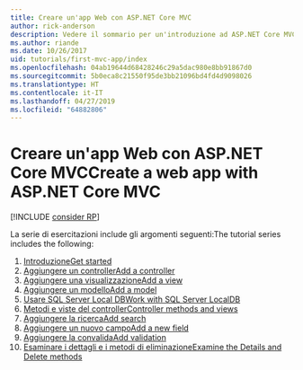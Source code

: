 ```yaml
---
title: Creare un'app Web con ASP.NET Core MVC
author: rick-anderson
description: Vedere il sommario per un'introduzione ad ASP.NET Core MVC.
ms.author: riande
ms.date: 10/26/2017
uid: tutorials/first-mvc-app/index
ms.openlocfilehash: 04ab19644d68428246c29a5dac980e8bb91867d0
ms.sourcegitcommit: 5b0eca8c21550f95de3bb21096bd4fd4d9098026
ms.translationtype: HT
ms.contentlocale: it-IT
ms.lasthandoff: 04/27/2019
ms.locfileid: "64882806"
---
```

# <a name="create-a-web-app-with-aspnet-core-mvc"></a><span data-ttu-id="464f4-103">Creare un'app Web con ASP.NET Core MVC</span><span class="sxs-lookup"><span data-stu-id="464f4-103">Create a web app with ASP.NET Core MVC</span></span>

[!INCLUDE [consider RP](~/includes/razor.md)]

<span data-ttu-id="464f4-104">La serie di esercitazioni include gli argomenti seguenti:</span><span class="sxs-lookup"><span data-stu-id="464f4-104">The tutorial series includes the following:</span></span>

1. [<span data-ttu-id="464f4-105">Introduzione</span><span class="sxs-lookup"><span data-stu-id="464f4-105">Get started</span></span>](start-mvc.md)
1. [<span data-ttu-id="464f4-106">Aggiungere un controller</span><span class="sxs-lookup"><span data-stu-id="464f4-106">Add a controller</span></span>](adding-controller.md)
1. [<span data-ttu-id="464f4-107">Aggiungere una visualizzazione</span><span class="sxs-lookup"><span data-stu-id="464f4-107">Add a view</span></span>](adding-view.md)
1. [<span data-ttu-id="464f4-108">Aggiungere un modello</span><span class="sxs-lookup"><span data-stu-id="464f4-108">Add a model</span></span>](adding-model.md)
1. [<span data-ttu-id="464f4-109">Usare SQL Server Local DB</span><span class="sxs-lookup"><span data-stu-id="464f4-109">Work with SQL Server LocalDB</span></span>](working-with-sql.md)
1. [<span data-ttu-id="464f4-110">Metodi e viste del controller</span><span class="sxs-lookup"><span data-stu-id="464f4-110">Controller methods and views</span></span>](controller-methods-views.md)
1. [<span data-ttu-id="464f4-111">Aggiungere la ricerca</span><span class="sxs-lookup"><span data-stu-id="464f4-111">Add search</span></span>](search.md)
1. [<span data-ttu-id="464f4-112">Aggiungere un nuovo campo</span><span class="sxs-lookup"><span data-stu-id="464f4-112">Add a new field</span></span>](new-field.md)
1. [<span data-ttu-id="464f4-113">Aggiungere la convalida</span><span class="sxs-lookup"><span data-stu-id="464f4-113">Add validation</span></span>](validation.md)
1. [<span data-ttu-id="464f4-114">Esaminare i dettagli e i metodi di eliminazione</span><span class="sxs-lookup"><span data-stu-id="464f4-114">Examine the Details and Delete methods</span></span>](details.md)
